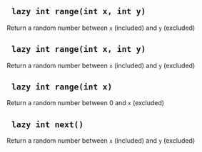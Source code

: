 ## ` lazy int range(int x, int y)`
Return a random number between `x` (included) and `y` (excluded)

## ` lazy int range(int x, int y)`
Return a random number between `x` (included) and `y` (excluded)

## ` lazy int range(int x)`
Return a random number between 0 and `x` (excluded)

## ` lazy int next()`
Return a random number between `x` (included) and `y` (excluded)


